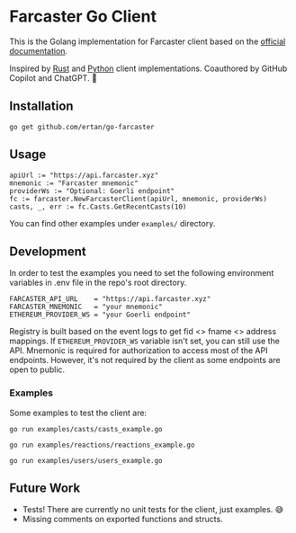 # Farcaster Go Client
This is the Golang implementation for Farcaster client based on the [official documentation](https://farcasterxyz.notion.site/Merkle-v2-API-Documentation-c19a9494383a4ce0bd28db6d44d99ea8#a30b0e73495240e1a091a9cd5b736fb8).

Inspired by [Rust](https://github.com/TheLDB/farcaster-rs) and [Python](https://github.com/a16z/farcaster-py) client implementations. Coauthored by GitHub Copilot and ChatGPT. 🙏

## Installation
```
go get github.com/ertan/go-farcaster
```

## Usage
```
apiUrl := "https://api.farcaster.xyz"
mnemonic := "Farcaster mnemonic"
providerWs := "Optional: Goerli endpoint"
fc := farcaster.NewFarcasterClient(apiUrl, mnemonic, providerWs)
casts, _, err := fc.Casts.GetRecentCasts(10)
```
You can find other examples under `examples/` directory.

## Development
In order to test the examples you need to set the following environment variables in .env file in the repo's root directory. 
```
FARCASTER_API_URL    = "https://api.farcaster.xyz"
FARCASTER_MNEMONIC   = "your mnemonic"
ETHEREUM_PROVIDER_WS = "your Goerli endpoint"
```
Registry is built based on the event logs to get fid <> fname <> address mappings. If `ETHEREUM_PROVIDER_WS` variable isn't set, you can still use the API. Mnemonic is required for authorization to access most of the API endpoints. However, it's not required by the client as some endpoints are open to public.

### Examples
Some examples to test the client are:
```
go run examples/casts/casts_example.go
```
```
go run examples/reactions/reactions_example.go
```
```
go run examples/users/users_example.go
```

## Future Work
- Tests! There are currently no unit tests for the client, just examples. 😅
- Missing comments on exported functions and structs. 
